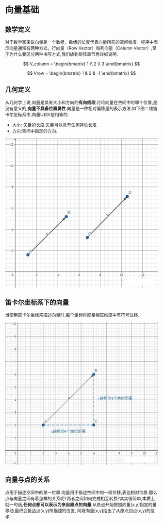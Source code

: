 # 向量基础

## 数学定义

对于数学家来说向量是一个数组，数组的长度代表向量所在的空间维度。程序中表示向量通常有两种方式，行向量（Row Vector）和列向量（Column Vector）,至于为什么要区分两种书写方式,我们放到矩阵章节再详细说明.

$$
V_column = \begin{bmatrix} 1 \\ 2 \\ 3 \end{bmatrix}
$$

$$
Vrow = \begin{bmatrix} 1 & 2 & -1 \end{bmatrix}
$$

## 几何定义

从几何学上讲,向量是具有大小和方向的**有向线段**.讨论向量在空间中的哪个位置,是没有意义的,**向量不具备位置属性**.向量是一种相对偏移量的表示方法.如下图二维笛卡尔坐标系中,向量U和V是相等的.

- 大小: 矢量的长度,矢量可以具有任何非负长度.
- 方向:空间中指定的方向.

![](../../\images\graphics-mathematics-basic-1-vector-1.jpg)

## 笛卡尔坐标系下的向量

当使用笛卡尔坐标来描述向量时,每个坐标将度量相应维度中有符号位移.

![](../../\images\graphics-mathematics-basic-1-vector-2.jpg)

## 向量与点的关系

点用于描述空间中的某一位置.向量用于描述空间中的一段位移,表达相对位置.那么点与向量之间有着怎样的关系呢?两者之间如何完成相互转换?其实很简单,本质上就一句话,**任何点都可以表示为来自原点的向量**.从原点开始按照向量[x,y]指定的量移动,最终会抵达点(x,y)所描述的位置, 同理向量[x,y]给出了从原点到点(x,y)的位移.
